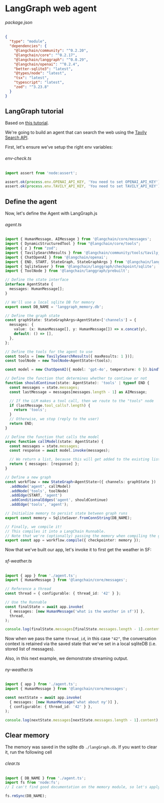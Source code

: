 <!-- srcbook:{"language":"typescript"} -->

# LangGraph web agent

###### package.json

```json
{
  "type": "module",
  "dependencies": {
    "@langchain/community": "^0.2.20",
    "@langchain/core": "^0.2.17",
    "@langchain/langgraph": "^0.0.29",
    "@langchain/openai": "^0.2.4",
    "better-sqlite3": "latest",
    "@types/node": "latest",
    "tsx": "latest",
    "typescript": "latest",
    "zod": "^3.23.8"
  }
}
```

## LangGraph tutorial

Based on [this tutorial](https://langchain-ai.github.io/langgraphjs/reference/).

We're going to build an agent that can search the web using the [Tavily Search API](https://tavily.com/).

First, let's ensure we've setup the right env variables:

###### env-check.ts

```typescript
import assert from 'node:assert';

assert.ok(process.env.OPENAI_API_KEY, 'You need to set OPENAI_API_KEY');
assert.ok(process.env.TAVILY_API_KEY, 'You need to set TAVILY_API_KEY');
```

## Define the agent

Now, let's define the Agent with LangGraph.js

###### agent.ts

```typescript
import { HumanMessage, AIMessage } from '@langchain/core/messages';
import { DynamicStructuredTool } from "@langchain/core/tools";
import { z } from "zod";
import { TavilySearchResults } from '@langchain/community/tools/tavily_search';
import { ChatOpenAI } from '@langchain/openai';
import { END, START, StateGraph, StateGraphArgs } from '@langchain/langgraph';
import { SqliteSaver } from '@langchain/langgraph/checkpoint/sqlite';
import { ToolNode } from '@langchain/langgraph/prebuilt';

// Define the state interface
interface AgentState {
  messages: HumanMessage[];
}

// We'll use a local sqlite DB for memory
export const DB_NAME = 'langgraph_memory.db';

// Define the graph state
const graphState: StateGraphArgs<AgentState>['channels'] = {
  messages: {
    value: (x: HumanMessage[], y: HumanMessage[]) => x.concat(y),
    default: () => [],
  },
};

// Define the tools for the agent to use
const tools = [new TavilySearchResults({ maxResults: 1 })];
const toolNode = new ToolNode<AgentState>(tools);

const model = new ChatOpenAI({ model: 'gpt-4o', temperature: 0 }).bindTools(tools);

// Define the function that determines whether to continue or not
function shouldContinue(state: AgentState): 'tools' | typeof END {
  const messages = state.messages;
  const lastMessage = messages[messages.length - 1] as AIMessage;

  // If the LLM makes a tool call, then we route to the "tools" node
  if (lastMessage.tool_calls?.length) {
    return 'tools';
  }
  // Otherwise, we stop (reply to the user)
  return END;
}

// Define the function that calls the model
async function callModel(state: AgentState) {
  const messages = state.messages;
  const response = await model.invoke(messages);

  // We return a list, because this will get added to the existing list
  return { messages: [response] };
}

// Define a new graph
const workflow = new StateGraph<AgentState>({ channels: graphState })
  .addNode('agent', callModel)
  .addNode('tools', toolNode)
  .addEdge(START, 'agent')
  .addConditionalEdges('agent', shouldContinue)
  .addEdge('tools', 'agent');

// Initialize memory to persist state between graph runs
export const memory = SqliteSaver.fromConnString(DB_NAME);

// Finally, we compile it!
// This compiles it into a LangChain Runnable.
// Note that we're (optionally) passing the memory when compiling the graph
export const app = workflow.compile({ checkpointer: memory });
```

Now that we've built our app, let's invoke it to first get the weather in SF:

###### sf-weather.ts

```typescript
import { app } from './agent.ts';
import { HumanMessage } from '@langchain/core/messages';

// Reference a thread
const thread = { configurable: { thread_id: '42' } };

// Use the Runnable
const finalState = await app.invoke(
  { messages: [new HumanMessage('what is the weather in sf')] },
  thread,
);

console.log(finalState.messages[finalState.messages.length - 1].content);
```

Now when we pass the same `thread_id`, in this case `"42"`, the conversation context is retained via the saved state that we've set in a local sqliteDB (i.e. stored list of messages).

Also, in this next example, we demonstrate streaming output.

###### ny-weather.ts

```typescript
import { app } from './agent.ts';
import { HumanMessage } from '@langchain/core/messages';

const nextState = await app.invoke(
  { messages: [new HumanMessage('what about ny')] },
  { configurable: { thread_id: '42' } },
);

console.log(nextState.messages[nextState.messages.length - 1].content);
```

## Clear memory

The memory was saved in the sqlite db `./langGraph.db`. If you want to clear it, run the following cell

###### clear.ts

```typescript
import { DB_NAME } from './agent.ts';
import fs from 'node:fs';
// I can't find good documentation on the memory module, so let's apply the nuclear method

fs.rmSync(DB_NAME);
```
